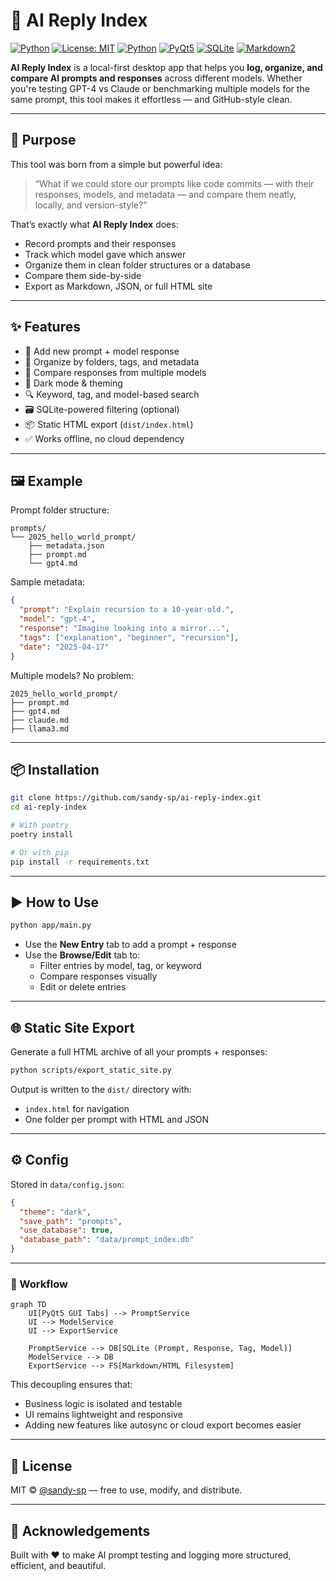 # 🧠 AI Reply Index

[![Python](https://img.shields.io/badge/Python-3.12+-blue?logo=python)](https://www.python.org/)
[![License: MIT](https://img.shields.io/badge/License-MIT-lightgrey.svg)](./LICENSE)
[![Python](https://img.shields.io/badge/Python-3.12+-blue?logo=python)](https://www.python.org/)
[![PyQt5](https://img.shields.io/badge/GUI-PyQt5-green?logo=qt)](https://riverbankcomputing.com/software/pyqt/)
[![SQLite](https://img.shields.io/badge/Database-SQLite-blue?logo=sqlite)](https://sqlite.org/)
[![Markdown2](https://img.shields.io/badge/Markdown-Markdown2-lightgrey?logo=markdown)](https://github.com/trentm/python-markdown2)

**AI Reply Index** is a local-first desktop app that helps you **log, organize, and compare AI prompts and responses** across different models. Whether you're testing GPT-4 vs Claude or benchmarking multiple models for the same prompt, this tool makes it effortless — and GitHub-style clean.

---

## 🚀 Purpose

This tool was born from a simple but powerful idea:

> “What if we could store our prompts like code commits — with their responses, models, and metadata — and compare them neatly, locally, and version-style?”

That’s exactly what **AI Reply Index** does:
- Record prompts and their responses
- Track which model gave which answer
- Organize them in clean folder structures or a database
- Compare them side-by-side
- Export as Markdown, JSON, or full HTML site

---

## ✨ Features

- 📝 Add new prompt + model response
- 📂 Organize by folders, tags, and metadata
- 🧠 Compare responses from multiple models
- 🎨 Dark mode & theming
- 🔍 Keyword, tag, and model-based search
- 🗃️ SQLite-powered filtering (optional)
- 📦 Static HTML export (`dist/index.html`)
- ✅ Works offline, no cloud dependency

---

## 🖼 Example

Prompt folder structure:

```
prompts/
└── 2025_hello_world_prompt/
    ├── metadata.json
    ├── prompt.md
    └── gpt4.md
```

Sample metadata:

```json
{
  "prompt": "Explain recursion to a 10-year-old.",
  "model": "gpt-4",
  "response": "Imagine looking into a mirror...",
  "tags": ["explanation", "beginner", "recursion"],
  "date": "2025-04-17"
}
```

Multiple models? No problem:

```
2025_hello_world_prompt/
├── prompt.md
├── gpt4.md
├── claude.md
├── llama3.md
```

---

## 📦 Installation

```bash
git clone https://github.com/sandy-sp/ai-reply-index.git
cd ai-reply-index

# With poetry
poetry install

# Or with pip
pip install -r requirements.txt
```

---

## ▶️ How to Use

```bash
python app/main.py
```

- Use the **New Entry** tab to add a prompt + response
- Use the **Browse/Edit** tab to:
  - Filter entries by model, tag, or keyword
  - Compare responses visually
  - Edit or delete entries

---

## 🌐 Static Site Export

Generate a full HTML archive of all your prompts + responses:

```bash
python scripts/export_static_site.py
```

Output is written to the `dist/` directory with:
- `index.html` for navigation
- One folder per prompt with HTML and JSON

---

## ⚙️ Config

Stored in `data/config.json`:

```json
{
  "theme": "dark",
  "save_path": "prompts",
  "use_database": true,
  "database_path": "data/prompt_index.db"
}
```

---

### 🔄 Workflow

```mermaid
graph TD
    UI[PyQt5 GUI Tabs] --> PromptService
    UI --> ModelService
    UI --> ExportService

    PromptService --> DB[SQLite (Prompt, Response, Tag, Model)]
    ModelService --> DB
    ExportService --> FS[Markdown/HTML Filesystem]
```

This decoupling ensures that:
- Business logic is isolated and testable
- UI remains lightweight and responsive
- Adding new features like autosync or cloud export becomes easier

---

## 📄 License

MIT © [@sandy-sp](https://github.com/sandy-sp) — free to use, modify, and distribute.

---

## 🙌 Acknowledgements

Built with ❤️ to make AI prompt testing and logging more structured, efficient, and beautiful.
